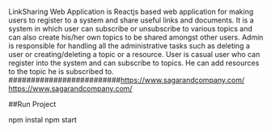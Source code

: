 LinkSharing Web Application is Reactjs based web application for making users to register to a system and share useful links and documents. It is a system in which user can subscribe or unsubscribe to various topics and can also create his/her own topics to be shared amongst other users.
Admin is responsible for handling all the administrative tasks such as deleting a user or creating/deleting a topic or a resource. User is casual user who can register into the system and can subscribe to topics. He can add resources to the topic he is subscribed to.
#########################https://www.sagarandcompany.com/
https://www.sagarandcompany.com/

##Run Project

npm instal
npm start
